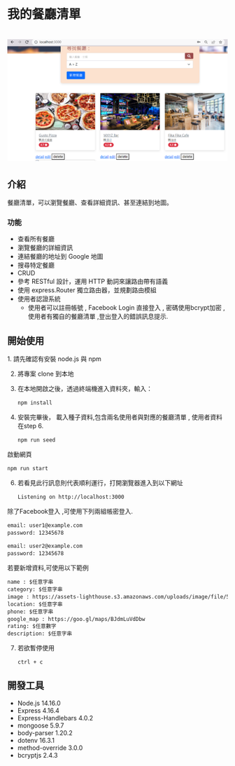 
<h1>我的餐廳清單<h1>
  
![cv](./public/stylesheets/A1.PNG)

<h2>介紹</h2>
餐廳清單，可以瀏覽餐廳、查看詳細資訊、甚至連結到地圖。
<h3>功能</h3>

- 查看所有餐廳
- 瀏覽餐廳的詳細資訊
- 連結餐廳的地址到 Google 地圖
- 搜尋特定餐廳
- CRUD
- 參考 RESTful 設計，運用 HTTP 動詞來讓路由帶有語義
- 使用 express.Router 獨立路由器，並規劃路由模組
- 使用者認證系統
  - 使用者可以註冊帳號 , Facebook Login 直接登入 , 密碼使用bcrypt加密 , 使用者有獨自的餐廳清單 ,登出登入的錯誤訊息提示.

<h2>開始使用</h2>
1. 請先確認有安裝 node.js 與 npm

2. 將專案 clone 到本地
   
3. 在本地開啟之後，透過終端機進入資料夾，輸入：

   ```bash
   npm install
   ```

4. 安裝完畢後， 載入種子資料,包含兩名使用者與對應的餐廳清單 , 使用者資料在step 6.
   ```bash
   npm run seed
   ```

啟動網頁
   ```bash
   npm run start
   ```

6. 若看見此行訊息則代表順利運行，打開瀏覽器進入到以下網址

   ```bash
   Listening on http://localhost:3000
   ```
除了Facebook登入 ,可使用下列兩組帳密登入.
   ```bash
   email: user1@example.com
   password: 12345678
   ```
   ```bash
   email: user2@example.com
   password: 12345678
   ```

若要新增資料,可使用以下範例
   ```bash
   name : $任意字串
   category: $任意字串
   image : https://assets-lighthouse.s3.amazonaws.com/uploads/image/file/5635/01.jpg
   location: $任意字串
   phone: $任意字串
   google_map : https://goo.gl/maps/BJdmLuVdDbw
   rating: $任意數字
   description: $任意字串
   ```

7. 若欲暫停使用

   ```bash
   ctrl + c
   ```
<h2>開發工具</h2>

- Node.js 14.16.0
- Express 4.16.4
- Express-Handlebars 4.0.2
- mongoose 5.9.7
- body-parser 1.20.2
- dotenv 16.3.1
- method-override 3.0.0
- bcryptjs  2.4.3
